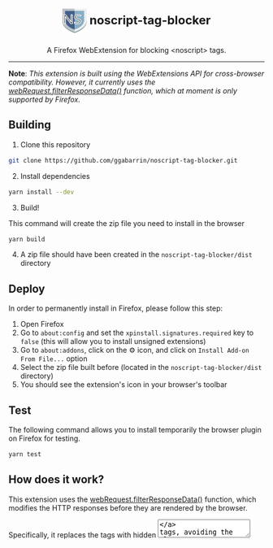 <h1 align="center">
  <sub>
    <img src="https://raw.githubusercontent.com/ggabarrin/noscript-tag-blocker/master/noscript-tag-blocker/icons/icon.svg" width="48" height="48" alt="icon">
  </sub>
  <sup>
    noscript-tag-blocker
  </sup>
</h1>
<p align="center">
    A Firefox WebExtension for blocking &lt;noscript&gt; tags.
</p>

***

**Note**: *This extension is built using the WebExtensions API for cross-browser compatibility. However, it currently uses the [webRequest.filterResponseData()](https://developer.mozilla.org/en-US/docs/Mozilla/Add-ons/WebExtensions/API/webRequest/filterResponseData) function, which at moment is only supported by Firefox.*

## Building 

1. Clone this repository

```sh
git clone https://github.com/ggabarrin/noscript-tag-blocker.git
```

2. Install dependencies

```sh
yarn install --dev
```

3. Build! 

This command will create the zip file you need to install in the browser

```sh
yarn build
```

4. A zip file should have been created in the `noscript-tag-blocker/dist` directory

## Deploy

In order to permanently install in Firefox, please follow this step:

1. Open Firefox
2. Go to `about:config` and set the `xpinstall.signatures.required` key to `false` (this will allow you to install unsigned extensions)
3. Go to `about:addons`, click on the :gear: icon, and click on `Install Add-on From File...` option
4. Select the zip file built before (located in the `noscript-tag-blocker/dist` directory)
5. You should see the extension's icon in your browser's toolbar

## Test 

The following command allows you to install temporarily the browser plugin on Firefox for testing. 

```sh
yarn test
```

## How does it work?

This extension uses the [webRequest.filterResponseData()](https://developer.mozilla.org/en-US/docs/Mozilla/Add-ons/WebExtensions/API/webRequest/filterResponseData) function, which modifies the HTTP responses before they are rendered by the browser. 

Specifically, it replaces the [<noscript>](https://www.w3schools.com/TAGs/tag_noscript.asp) tags with hidden [<textarea>](https://www.w3schools.com/tags/tag_textarea.asp) tags, avoiding the alternate content to be displayed.

### Browser without noscript-tag-blocker

```html
<noscript>
    <p>This is a test</p>
</noscript>
```

### Browser with noscript-tag-blocker

```html
<textarea style="display: none;" noscript-tag-blocker="">
    &lt;p&gt;This is a test&lt;/p&gt;
</textarea>
```

## Acknowledgments

This project is based on Mozilla Developer Network's [http-response](https://github.com/mdn/webextensions-examples/tree/master/http-response) WebExtensions example.
